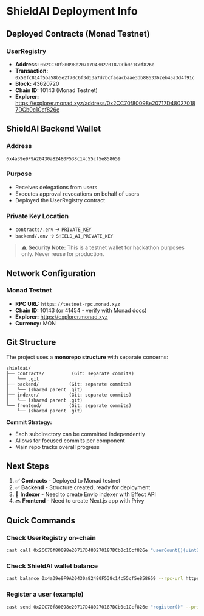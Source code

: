 # ShieldAI Deployment Info

## Deployed Contracts (Monad Testnet)

### UserRegistry
- **Address:** `0x2CC70f80098e20717D480270187DCb0c1Ccf826e`
- **Transaction:** `0x50fc814f5ba58b5e2f70c6f3d13a7d7bcfaeacbaae3db8863362eb45a3d4f91c`
- **Block:** 43620720
- **Chain ID:** 10143 (Monad Testnet)
- **Explorer:** https://explorer.monad.xyz/address/0x2CC70f80098e20717D480270187DCb0c1Ccf826e

## ShieldAI Backend Wallet

### Address
`0x4a39e9F9A20430a82480F538c14c55cf5e858659`

### Purpose
- Receives delegations from users
- Executes approval revocations on behalf of users
- Deployed the UserRegistry contract

### Private Key Location
- `contracts/.env` → `PRIVATE_KEY`
- `backend/.env` → `SHIELD_AI_PRIVATE_KEY`

> ⚠️ **Security Note:** This is a testnet wallet for hackathon purposes only. Never reuse for production.

## Network Configuration

### Monad Testnet
- **RPC URL:** `https://testnet-rpc.monad.xyz`
- **Chain ID:** 10143 (or 41454 - verify with Monad docs)
- **Explorer:** https://explorer.monad.xyz
- **Currency:** MON

## Git Structure

The project uses a **monorepo structure** with separate concerns:

```
shieldai/
├── contracts/          (Git: separate commits)
│   └── .git
├── backend/           (Git: separate commits)
│   └── (shared parent .git)
├── indexer/           (Git: separate commits)
│   └── (shared parent .git)
└── frontend/          (Git: separate commits)
    └── (shared parent .git)
```

**Commit Strategy:**
- Each subdirectory can be committed independently
- Allows for focused commits per component
- Main repo tracks overall progress

## Next Steps

1. ✅ **Contracts** - Deployed to Monad testnet
2. ✅ **Backend** - Structure created, ready for deployment
3. 🔄 **Indexer** - Need to create Envio indexer with Effect API
4. 🔜 **Frontend** - Need to create Next.js app with Privy

## Quick Commands

### Check UserRegistry on-chain
```bash
cast call 0x2CC70f80098e20717D480270187DCb0c1Ccf826e "userCount()(uint256)" --rpc-url https://testnet-rpc.monad.xyz
```

### Check ShieldAI wallet balance
```bash
cast balance 0x4a39e9F9A20430a82480F538c14c55cf5e858659 --rpc-url https://testnet-rpc.monad.xyz
```

### Register a user (example)
```bash
cast send 0x2CC70f80098e20717D480270187DCb0c1Ccf826e "register()" --private-key $YOUR_PRIVATE_KEY --rpc-url https://testnet-rpc.monad.xyz
```
